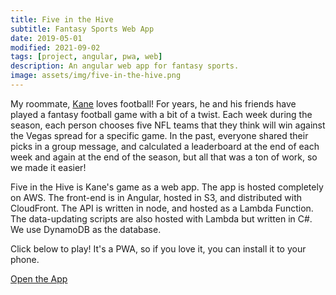 ```yaml
---
title: Five in the Hive
subtitle: Fantasy Sports Web App
date: 2019-05-01
modified: 2021-09-02
tags: [project, angular, pwa, web]
description: An angular web app for fantasy sports.
image: assets/img/five-in-the-hive.png
---
```


My roommate, [Kane](http://kanepenley.com/) loves football! For years, he and his friends have played a fantasy football game with a bit of a twist. Each week during the season, each person chooses five NFL teams that they think will win against the Vegas spread for a specific game. In the past, everyone shared their picks in a group message, and calculated a leaderboard at the end of each week and again at the end of the season, but all that was a ton of work, so we made it easier!

Five in the Hive is Kane's game as a web app. The app is hosted completely on AWS. The front-end is in Angular, hosted in S3, and distributed with CloudFront. The API is written in node, and hosted as a Lambda Function. The data-updating scripts are also hosted with Lambda but written in C#. We use DynamoDB as the database.

Click below to play! It's a PWA, so if you love it, you can install it to your phone.

<div class="link-row"><a href="https://fiveinthehive.net/">Open the App</a></div>